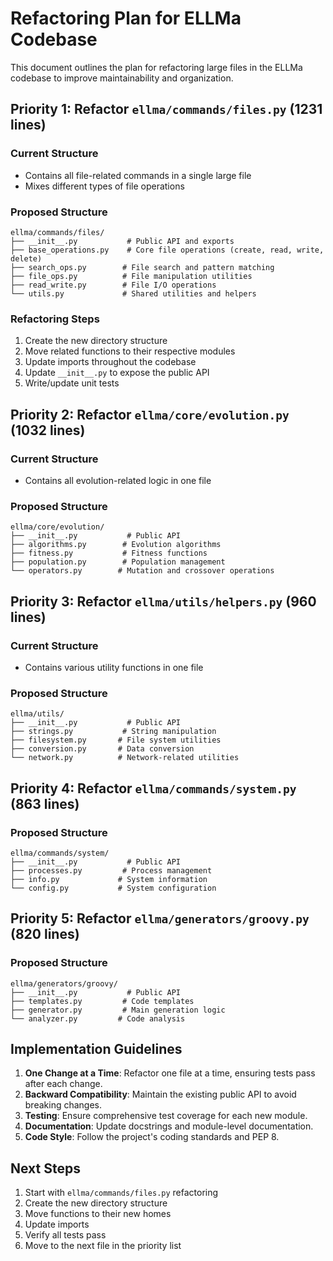 # Refactoring Plan for ELLMa Codebase

This document outlines the plan for refactoring large files in the ELLMa codebase to improve maintainability and organization.

## Priority 1: Refactor `ellma/commands/files.py` (1231 lines)

### Current Structure
- Contains all file-related commands in a single large file
- Mixes different types of file operations

### Proposed Structure
```
ellma/commands/files/
├── __init__.py           # Public API and exports
├── base_operations.py    # Core file operations (create, read, write, delete)
├── search_ops.py        # File search and pattern matching
├── file_ops.py          # File manipulation utilities
├── read_write.py        # File I/O operations
└── utils.py             # Shared utilities and helpers
```

### Refactoring Steps
1. Create the new directory structure
2. Move related functions to their respective modules
3. Update imports throughout the codebase
4. Update `__init__.py` to expose the public API
5. Write/update unit tests

## Priority 2: Refactor `ellma/core/evolution.py` (1032 lines)

### Current Structure
- Contains all evolution-related logic in one file

### Proposed Structure
```
ellma/core/evolution/
├── __init__.py           # Public API
├── algorithms.py        # Evolution algorithms
├── fitness.py           # Fitness functions
├── population.py        # Population management
└── operators.py        # Mutation and crossover operations
```

## Priority 3: Refactor `ellma/utils/helpers.py` (960 lines)

### Current Structure
- Contains various utility functions in one file

### Proposed Structure
```
ellma/utils/
├── __init__.py           # Public API
├── strings.py           # String manipulation
├── filesystem.py       # File system utilities
├── conversion.py       # Data conversion
└── network.py          # Network-related utilities
```

## Priority 4: Refactor `ellma/commands/system.py` (863 lines)

### Proposed Structure
```
ellma/commands/system/
├── __init__.py           # Public API
├── processes.py         # Process management
├── info.py             # System information
└── config.py           # System configuration
```

## Priority 5: Refactor `ellma/generators/groovy.py` (820 lines)

### Proposed Structure
```
ellma/generators/groovy/
├── __init__.py           # Public API
├── templates.py         # Code templates
├── generator.py         # Main generation logic
└── analyzer.py         # Code analysis
```

## Implementation Guidelines

1. **One Change at a Time**: Refactor one file at a time, ensuring tests pass after each change.
2. **Backward Compatibility**: Maintain the existing public API to avoid breaking changes.
3. **Testing**: Ensure comprehensive test coverage for each new module.
4. **Documentation**: Update docstrings and module-level documentation.
5. **Code Style**: Follow the project's coding standards and PEP 8.

## Next Steps
1. Start with `ellma/commands/files.py` refactoring
2. Create the new directory structure
3. Move functions to their new homes
4. Update imports
5. Verify all tests pass
6. Move to the next file in the priority list
